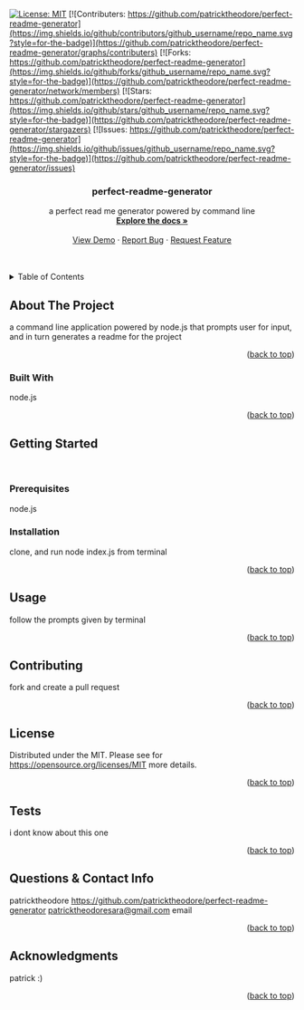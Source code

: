  
  [![License: MIT](https://img.shields.io/badge/License-MIT-yellow.svg)](https://opensource.org/licenses/MIT)
  [![Contributers: https://github.com/patricktheodore/perfect-readme-generator](https://img.shields.io/github/contributors/github_username/repo_name.svg?style=for-the-badge)](https://github.com/patricktheodore/perfect-readme-generator/graphs/contributers) 
  [![Forks: https://github.com/patricktheodore/perfect-readme-generator](https://img.shields.io/github/forks/github_username/repo_name.svg?style=for-the-badge)](https://github.com/patricktheodore/perfect-readme-generator/network/members) 
  [![Stars: https://github.com/patricktheodore/perfect-readme-generator](https://img.shields.io/github/stars/github_username/repo_name.svg?style=for-the-badge)](https://github.com/patricktheodore/perfect-readme-generator/stargazers)
  [![Issues: https://github.com/patricktheodore/perfect-readme-generator](https://img.shields.io/github/issues/github_username/repo_name.svg?style=for-the-badge)](https://github.com/patricktheodore/perfect-readme-generator/issues)

  
  <h3 align="center">perfect-readme-generator</h3>
  
  <div>
    <p align="center">
      a perfect read me generator powered by command line
      <br />
      <a href="https://github.com/patricktheodore/perfect-readme-generator"><strong>Explore the docs »</strong></a>
      <br />
      <br />
      <a href="https://github.com/patricktheodore/perfect-readme-generator">View Demo</a>
      ·
      <a href="https://github.com/patricktheodore/perfect-readme-generator/issues">Report Bug</a>
      ·
      <a href="https://github.com/patricktheodore/perfect-readme-generator/issues">Request Feature</a>
    </p>
  </div>

  <br />
  <br />
  
  <!-- TABLE OF CONTENTS -->
  <details>
    <summary>Table of Contents</summary>
    <ol>
      <li>
        <a href="#about-the-project">About The Project</a>
        <ul>
          <li><a href="#built-with">Built With</a></li>
        </ul>
      </li>
      <li>
        <a href="#getting-started">Getting Started</a>
        <ul>
          <li><a href="#prerequisites">Prerequisites</a></li>
          <li><a href="#installation">Installation</a></li>
        </ul>
      </li>
      <li><a href="#usage">Usage</a></li>
      <li><a href="#contributing">Contributing</a></li>
      <li><a href="#license">License</a></li>
      <li><a href="#contact">Contact</a></li>
      <li><a href="#acknowledgments">Acknowledgments</a></li>
    </ol>
  </details>
  
  
  <!-- ABOUT THE PROJECT -->
  ## About The Project
  a command line application powered by node.js that prompts user for input, and in turn generates a readme for the project
  <p align="right">(<a href="#top">back to top</a>)</p>
  
  ### Built With
  node.js
  <p align="right">(<a href="#top">back to top</a>)</p>
  
  
  <!-- GETTING STARTED -->
  ## Getting Started
  <br />
  
  ### Prerequisites
  node.js
  
  ### Installation
  clone, and run node index.js from terminal
  <p align="right">(<a href="#top">back to top</a>)</p>
  
  
  <!-- USAGE EXAMPLES -->
  ## Usage
  follow the prompts given by terminal
  <p align="right">(<a href="#top">back to top</a>)</p>
  
  
  <!-- CONTRIBUTING -->
  ## Contributing
  fork and create a pull request
  <p align="right">(<a href="#top">back to top</a>)</p>
  
  
  <!-- LICENSE -->
  ## License
  Distributed under the MIT. Please see for https://opensource.org/licenses/MIT more details. 
  
  <p align="right">(<a href="#top">back to top</a>)</p>
  
  
  <!-- TEST -->
  ## Tests
  i dont know about this one
  <p align="right">(<a href="#top">back to top</a>)</p>
  
  
  <!-- QUESTIONS & CONTACT -->
  ## Questions & Contact Info
  patricktheodore
  https://github.com/patricktheodore/perfect-readme-generator
  patricktheodoresara@gmail.com
  email
  <p align="right">(<a href="#top">back to top</a>)</p>
  
  
  <!-- ACKNOWLEDGMENTS -->
  ## Acknowledgments
  patrick :)
  <p align="right">(<a href="#top">back to top</a>)</p>  
